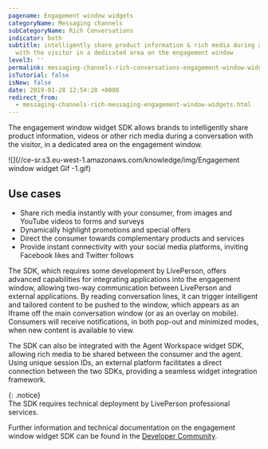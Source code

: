 ```yaml
---
pagename: Engagement window widgets
categoryName: Messaging channels
subCategoryName: Rich Conversations
indicator: both
subtitle: intelligently share product information & rich media during a conversation
  with the visitor in a dedicated area on the engagement window
level3: ''
permalink: messaging-channels-rich-conversations-engagement-window-widgets.html
isTutorial: false
isNew: false
date: 2019-01-28 12:54:28 +0000
redirect_from:
  - messaging-channels-rich-messaging-engagement-window-widgets.html
---
```

The engagement window widget SDK allows brands to intelligently share product information, videos or other rich media during a conversation with the visitor, in a dedicated area on the engagement window.

![](//ce-sr.s3.eu-west-1.amazonaws.com/knowledge/img/Engagement window widget Gif -1.gif)

## Use cases

* Share rich media instantly with your consumer, from images and YouTube videos to forms and surveys
* Dynamically highlight promotions and special offers
* Direct the consumer towards complementary products and services
* Provide instant connectivity with your social media platforms, inviting Facebook likes and Twitter follows

The SDK, which requires some development by LivePerson, offers advanced capabilities for integrating applications into the engagement window, allowing two-way communication between LivePerson and external applications. By reading conversation lines, it can trigger intelligent and tailored content to be pushed to the window, which appears as an Iframe off the main conversation window (or as an overlay on mobile). Consumers will receive notifications, in both pop-out and minimized modes, when new content is available to view.

The SDK can also be integrated with the Agent Workspace widget SDK, allowing rich media to be shared between the consumer and the agent. Using unique session IDs, an external platform facilitates a direct connection between the two SDKs, providing a seamless widget integration framework.

{: .notice}  
The SDK requires technical deployment by LivePerson professional services.

Further information and technical documentation on the engagement window widget SDK can be found in the [Developer Community](https://developers.liveperson.com/rt-interactions-window-sdk-overview.html). 
